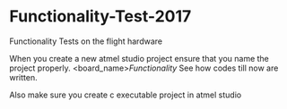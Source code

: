 # Functionality-Test-2017
Functionality Tests on the flight hardware

When you create a new atmel studio project ensure that you name the project properly. 
<board_name>_Functionality_<Name>
See how codes till now are written.  

Also make sure you create c executable project in atmel studio 
